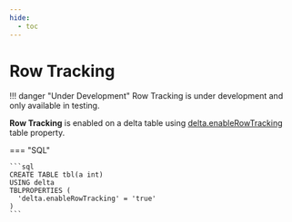 ```yaml
---
hide:
  - toc
---
```


# Row Tracking

!!! danger "Under Development"
    Row Tracking is under development and only available in testing.

**Row Tracking** is enabled on a delta table using [delta.enableRowTracking](../table-properties/DeltaConfigs.md#ROW_TRACKING_ENABLED) table property.

=== "SQL"

    ```sql
    CREATE TABLE tbl(a int)
    USING delta
    TBLPROPERTIES (
      'delta.enableRowTracking' = 'true'
    )
    ```
